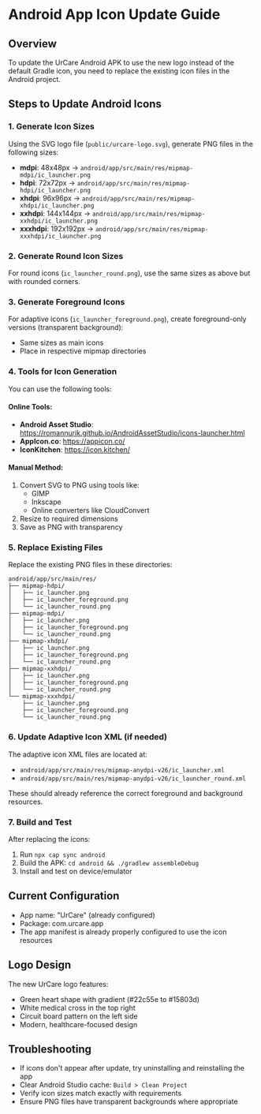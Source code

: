# Android App Icon Update Guide

## Overview
To update the UrCare Android APK to use the new logo instead of the default Gradle icon, you need to replace the existing icon files in the Android project.

## Steps to Update Android Icons

### 1. Generate Icon Sizes
Using the SVG logo file (`public/urcare-logo.svg`), generate PNG files in the following sizes:

- **mdpi**: 48x48px → `android/app/src/main/res/mipmap-mdpi/ic_launcher.png`
- **hdpi**: 72x72px → `android/app/src/main/res/mipmap-hdpi/ic_launcher.png`
- **xhdpi**: 96x96px → `android/app/src/main/res/mipmap-xhdpi/ic_launcher.png`
- **xxhdpi**: 144x144px → `android/app/src/main/res/mipmap-xxhdpi/ic_launcher.png`
- **xxxhdpi**: 192x192px → `android/app/src/main/res/mipmap-xxxhdpi/ic_launcher.png`

### 2. Generate Round Icon Sizes
For round icons (`ic_launcher_round.png`), use the same sizes as above but with rounded corners.

### 3. Generate Foreground Icons
For adaptive icons (`ic_launcher_foreground.png`), create foreground-only versions (transparent background):

- Same sizes as main icons
- Place in respective mipmap directories

### 4. Tools for Icon Generation
You can use the following tools:

#### Online Tools:
- **Android Asset Studio**: https://romannurik.github.io/AndroidAssetStudio/icons-launcher.html
- **AppIcon.co**: https://appicon.co/
- **IconKitchen**: https://icon.kitchen/

#### Manual Method:
1. Convert SVG to PNG using tools like:
   - GIMP
   - Inkscape
   - Online converters like CloudConvert
2. Resize to required dimensions
3. Save as PNG with transparency

### 5. Replace Existing Files
Replace the existing PNG files in these directories:
```
android/app/src/main/res/
├── mipmap-hdpi/
│   ├── ic_launcher.png
│   ├── ic_launcher_foreground.png
│   └── ic_launcher_round.png
├── mipmap-mdpi/
│   ├── ic_launcher.png
│   ├── ic_launcher_foreground.png
│   └── ic_launcher_round.png
├── mipmap-xhdpi/
│   ├── ic_launcher.png
│   ├── ic_launcher_foreground.png
│   └── ic_launcher_round.png
├── mipmap-xxhdpi/
│   ├── ic_launcher.png
│   ├── ic_launcher_foreground.png
│   └── ic_launcher_round.png
└── mipmap-xxxhdpi/
    ├── ic_launcher.png
    ├── ic_launcher_foreground.png
    └── ic_launcher_round.png
```

### 6. Update Adaptive Icon XML (if needed)
The adaptive icon XML files are located at:
- `android/app/src/main/res/mipmap-anydpi-v26/ic_launcher.xml`
- `android/app/src/main/res/mipmap-anydpi-v26/ic_launcher_round.xml`

These should already reference the correct foreground and background resources.

### 7. Build and Test
After replacing the icons:
1. Run `npx cap sync android`
2. Build the APK: `cd android && ./gradlew assembleDebug`
3. Install and test on device/emulator

## Current Configuration
- App name: "UrCare" (already configured)
- Package: com.urcare.app
- The app manifest is already properly configured to use the icon resources

## Logo Design
The new UrCare logo features:
- Green heart shape with gradient (#22c55e to #15803d)
- White medical cross in the top right
- Circuit board pattern on the left side
- Modern, healthcare-focused design

## Troubleshooting
- If icons don't appear after update, try uninstalling and reinstalling the app
- Clear Android Studio cache: `Build > Clean Project`
- Verify icon sizes match exactly with requirements
- Ensure PNG files have transparent backgrounds where appropriate 